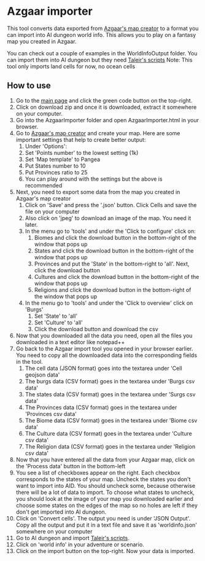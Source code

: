# Azgaar importer
This tool converts data exported from [Azgaar's map creator](https://azgaar.github.io/Fantasy-Map-Generator/) to a format you can import into AI dungeon world info. This allows you to play on a fantasy map you created in Azgaar. 

You can check out a couple of examples in the WorldInfoOutput folder. You can import them into AI dungeon but they need [Taleir's scripts](https://github.com/TaleirOfDeynai/wip-ai-dungeon-mods) 
Note: This tool only imports land cells for now, no ocean cells

## How to use
1. Go to the [main page](https://github.com/snipercup/AI-Dungeon-Stuff) and click the green code button on the top-right. 
1. Click on download zip and once it is downloaded, extract it somewhere on your computer. 
1. Go into the AzgaarImporter folder and open AzgaarImporter.html in your browser. 
1. Go to [Azgaar's map creator](https://azgaar.github.io/Fantasy-Map-Generator/) and create your map. Here are some important settings that help to create better output:
   1. Under 'Options':
   1. Set 'Points number' to the lowest setting (1k)
   1. Set 'Map template' to Pangea
   1. Put States number to 10
   1. Put Provinces ratio to 25
   1. You can play around with the settings but the above is recommended
1. Next, you need to export some data from the map you created in Azgaar's map creator
   1. Click on 'Save' and press the '.json' button. Click Cells and save the file on your computer
   1. Also click on 'jpeg' to download an image of the map. You need it later.
   1. In the menu go to 'tools' and under the 'Click to configure' click on:
      1. Biomes and click the download button in the bottom-right of the window that pops up
      1. States and click the download button in the bottom-right of the window that pops up
      1. Provinces and put the 'State' in the bottom-right to 'all'. Next, click the download button
      1. Cultures and click the download button in the bottom-right of the window that pops up
      1. Religions and click the download button in the bottom-right of the window that pops up
   1. In the menu go to 'tools' and under the 'Click to overview' click on 'Burgs'
      1. Set 'State' to 'all'
      1. Set 'Culture' to 'all'
      1. Click the download button and download the csv
1. Now that you downloaded all the data you need, open all the files you downloaded in a text editor like notepad++
1. Go back to the Azgaar import tool you opened in your browser earlier. You need to copy all the downloaded data into the corresponding fields in the tool.
   1. The cell data (JSON format) goes into the textarea under 'Cell geojson data'
   1. The burgs data (CSV format) goes in the textarea under 'Burgs csv data'
   1. The states data (CSV format) goes in the textarea under 'Surgs csv data'
   1. The Provinces data (CSV format) goes in the textarea under 'Provinces csv data'
   1. The Biome data (CSV format) goes in the textarea under 'Biome csv data'
   1. The Culture data (CSV format) goes in the textarea under 'Culture csv data'
   1. The Religion data (CSV format) goes in the textarea under 'Religion csv data'
1. Now that you have entered all the data from your Azgaar map, click on the 'Process data' button in the bottom-left
1. You see a list of checkboxes appear on the right. Each checkbox corresponds to the states of your map. Uncheck the states you don't want to import into AID. You should uncheck some, because otherwise there will be a lot of data to import. To choose what states to uncheck, you should look at the image of your map you downloaded earlier and choose some states on the edges of the map so no holes are left if they don't get imported into AI dungeon.
1. Click on 'Convert cells'. The output you need is under 'JSON Output'. Copy all the output and put it in a text file and save it as 'worldinfo.json' somewhere on your computer
2. Go to AI dungeon and import [Taleir's scripts](https://github.com/TaleirOfDeynai/wip-ai-dungeon-mods).
3. Click on 'world info' in your adventure or scenario.
4. Click on the import button on the top-right. Now your data is imported.
      
